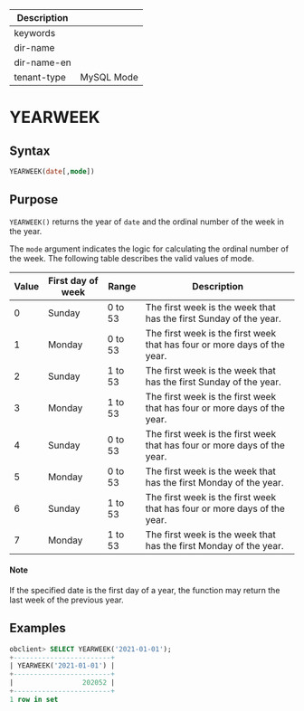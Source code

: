 | Description   |                 |
|---------------|-----------------|
| keywords      |                 |
| dir-name      |                 |
| dir-name-en   |                 |
| tenant-type   | MySQL Mode      |

# YEARWEEK

## Syntax

```sql
YEARWEEK(date[,mode])
```

## Purpose

`YEARWEEK()` returns the year of `date` and the ordinal number of the week in the year.

The `mode` argument indicates the logic for calculating the ordinal number of the week. The following table describes the valid values of mode.

| Value | First day of week | Range | Description |
|----|-------|-------|------------------|
| 0 | Sunday | 0 to 53 | The first week is the week that has the first Sunday of the year. |
| 1 | Monday | 0 to 53 | The first week is the first week that has four or more days of the year. |
| 2 | Sunday | 1 to 53 | The first week is the week that has the first Sunday of the year. |
| 3 | Monday | 1 to 53 | The first week is the first week that has four or more days of the year. |
| 4 | Sunday | 0 to 53 | The first week is the first week that has four or more days of the year. |
| 5 | Monday | 0 to 53 | The first week is the week that has the first Monday of the year. |
| 6 | Sunday | 1 to 53 | The first week is the first week that has four or more days of the year. |
| 7 | Monday | 1 to 53 | The first week is the week that has the first Monday of the year. |

  <main id="notice" type='explain'>
    <h4>Note</h4>
    <p>If the specified date is the first day of a year, the function may return the last week of the previous year. </p>
  </main>

## Examples

```sql
obclient> SELECT YEARWEEK('2021-01-01');
+------------------------+
| YEARWEEK('2021-01-01') |
+------------------------+
|                 202052 |
+------------------------+
1 row in set
```
